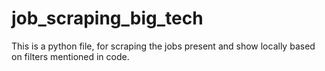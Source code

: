 # job_scraping_big_tech
This is a python file, for scraping the jobs present and show locally based on filters mentioned in code.
